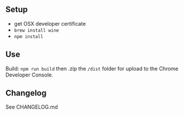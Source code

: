 ## Setup
-  get OSX developer certificate
- `brew install wine`
- `npm install`

## Use

Build: `npm run build` then .zip the `/dist` folder for upload to the Chrome Developer Console.

## Changelog

See CHANGELOG.md